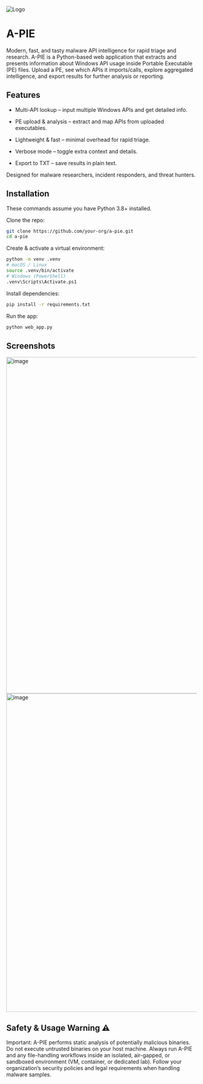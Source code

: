 
![Logo](https://cdn-icons-png.flaticon.com/128/8168/8168607.png)


# A-PIE
Modern, fast, and tasty malware API intelligence for rapid triage and research.
A-PIE is a Python-based web application that extracts and presents information about Windows API usage inside Portable Executable (PE) files. Upload a PE, see which APIs it imports/calls, explore aggregated intelligence, and export results for further analysis or reporting.



## Features


- Multi-API lookup – input multiple Windows APIs and get detailed info.

- PE upload & analysis – extract and map APIs from uploaded executables.

- Lightweight & fast – minimal overhead for rapid triage.

- Verbose mode – toggle extra context and details.

- Export to TXT – save results in plain text.

Designed for malware researchers, incident responders, and threat hunters.

## Installation


    

These commands assume you have Python 3.8+ installed.

Clone the repo:

```bash
git clone https://github.com/your-org/a-pie.git
cd a-pie
```



Create & activate a virtual environment:

```bash
python -m venv .venv
# macOS / Linux
source .venv/bin/activate
# Windows (PowerShell)
.venv\Scripts\Activate.ps1

```

Install dependencies:
```bash
pip install -r requirements.txt

```


Run the app:
```bash
python web_app.py
```

## Screenshots
<img width="984" height="890" alt="image" src="https://github.com/user-attachments/assets/7133b336-bc6e-4d4f-b8f6-a38d3e173c9d" />
<img width="973" height="843" alt="image" src="https://github.com/user-attachments/assets/88d13398-13fb-40ad-9a32-29330caf9e52" />


## Safety & Usage Warning ⚠️
Important: A-PIE performs static analysis of potentially malicious binaries. Do not execute untrusted binaries on your host machine. Always run A-PIE and any file-handling workflows inside an isolated, air-gapped, or sandboxed environment (VM, container, or dedicated lab). Follow your organization’s security policies and legal requirements when handling malware samples.
